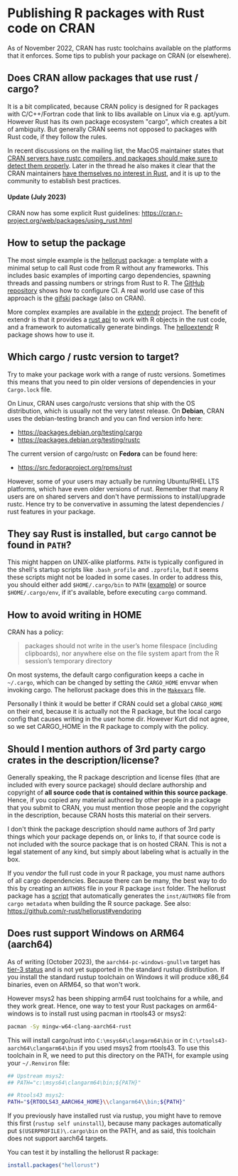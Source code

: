 # Publishing R packages with Rust code on CRAN

As of November 2022, CRAN has rustc toolchains available on the platforms that it enforces. Some tips to publish your package on CRAN (or elsewhere).



## Does CRAN allow packages that use rust / cargo?

It is a bit complicated, because CRAN policy is designed for R packages with C/C++/Fortran code that link to libs available on Linux via e.g. apt/yum. However Rust has its own package ecosystem "cargo", which creates a bit of ambiguity. But generally CRAN seems not opposed to packages with Rust code, if they follow the rules.

In recent discussions on the mailing list, the MacOS maintainer states that [CRAN servers have rustc compilers, and packages should make sure to detect them properly](https://stat.ethz.ch/pipermail/r-package-devel/2022q4/008638.html). Later in the thread he also makes it clear that the CRAN maintainers [have themselves no interest in Rust](https://stat.ethz.ch/pipermail/r-package-devel/2022q4/008640.html), and it is up to the community to establish best practices.

#### Update (July 2023)

CRAN now has some explicit Rust guidelines: https://cran.r-project.org/web/packages/using_rust.html


## How to setup the package

The most simple example is the [hellorust](https://cran.r-project.org/package=hellorust) package: a template with a minimal setup to call Rust code from R without any frameworks. This includes basic examples of importing cargo dependencies, spawning threads and passing numbers or strings from Rust to R. The [GitHub repository](https://github.com/r-rust/hellorust) shows how to configure CI. A real world use case of this approach is the [gifski](https://cran.r-project.org/package=gifski) package (also on CRAN).

More complex examples are available in the [extendr](https://github.com/extendr) project. The benefit of extendr is that it provides a [rust api](https://crates.io/crates/extendr-api) to work with R objects in the rust code, and a framework to automatically generate bindings. The [helloextendr](https://github.com/extendr/helloextendr) R package shows how to use it.


## Which cargo / rustc version to target?

Try to make your package work with a range of rustc versions. Sometimes this means that you need to pin older versions of dependencies in your `Cargo.lock` file.

On Linux, CRAN uses cargo/rustc versions that ship with the OS distribution, which is usually not the very latest release. On __Debian__, CRAN uses the debian-testing branch and you can find version info here:

 - https://packages.debian.org/testing/cargo
 - https://packages.debian.org/testing/rustc

The current version of cargo/rustc on __Fedora__ can be found here:

 - https://src.fedoraproject.org/rpms/rust

However, some of your users may actually be running Ubuntu/RHEL LTS platforms, which have even older versions of rust. Remember that many R users are on shared servers and don't have permissions to install/upgrade rustc. Hence try to be convervative in assuming the latest dependencies / rust features in your package.

## They say Rust is installed, but `cargo` cannot be found in `PATH`?

This might happen on UNIX-alike platforms. `PATH` is typically configured in the shell's startup scripts like `.bash_profile` and `.zprofile`, but it seems these scripts might not be loaded in some cases. In order to address this, you should either add `$HOME/.cargo/bin` to `PATH` ([example](https://github.com/r-rust/hellorust/blob/8902d6677d70d91b7336a90ba3d8d41f4a9011cd/src/Makevars#L17)) or source `$HOME/.cargo/env`, if it's available, before executing `cargo` command. 

## How to avoid writing in HOME

CRAN has a policy:

> packages should not write in the user’s home filespace (including clipboards), nor anywhere else on the file system apart from the R session’s temporary directory

On most systems, the default cargo configuration keeps a cache in `~/.cargo`, which can be changed by setting the `CARGO_HOME` envvar when invoking cargo. The hellorust package does this in the [`Makevars`](https://github.com/r-rust/hellorust/blob/master/src/Makevars) file.

Personally I think it would be better if CRAN could set a global `CARGO_HOME` on their end, because it is actually not the R package, but the local cargo config that causes writing in the user home dir. However Kurt did not agree, so we set CARGO_HOME in the R package to comply with the policy.

## Should I mention authors of 3rd party cargo crates in the description/license?

Generally speaking, the R package description and license files (that are included with every source package) should declare authorship and copyright of __all source code that is contained within this source package__. Hence, if you copied any material authored by other people in a package that you submit to CRAN, you must mention those people and the copyright in the description, because CRAN hosts this material on their servers.

I don't think the package description should name authors of 3rd party things which your package depends on, or links to, if that source code is not included with the source package that is on hosted CRAN. This is not a legal statement of any kind, but simply about labeling what is actually in the box.

If you *vendor* the full rust code in your R package, you must name authors of all cargo dependencies. Because there can be many, the best way to do this by creating an `AUTHORS` file in your R package `inst` folder. The hellorust package has a [script](https://github.com/r-rust/hellorust/blob/master/src/myrustlib/vendor-authors.R) that automatically generates the `inst/AUTHORS` file from `cargo metadata` when building the R source package. See also: https://github.com/r-rust/hellorust#vendoring

## Does rust support Windows on ARM64 (aarch64)

As of writing (October 2023), the `aarch64-pc-windows-gnullvm` target has [tier-3 status](https://doc.rust-lang.org/rustc/platform-support/pc-windows-gnullvm.html) and is not yet supported in the standard rustup distribution. If you install the standard rustup toolchain on Windows it will produce x86_64 binaries, even on ARM64, so that won't work.

However msys2 has been shipping arm64 rust toolchains for a while, and they work great. Hence, one way to test your Rust packages on arm64-windows is to install rust using pacman in rtools43 or msys2:

```sh
pacman -Sy mingw-w64-clang-aarch64-rust
```

This will install cargo/rust into `C:\msys64\clangarm64\bin` or in `C:\rtools43-aarch64\clangarm64\bin` if you used msys2 from rtools43. To use this toolchain in R, we need to put this directory on the PATH, for example using your `~/.Renviron` file:

```sh
## Upstream msys2:
## PATH="c:\msys64\clangarm64\bin;${PATH}"

## Rtools43 msys2:
PATH="${RTOOLS43_AARCH64_HOME}\\clangarm64\\bin;${PATH}"
```

If you previously have installed rust via rustup, you might have to remove this first (`rustup self uninstall`), because many packages automatically put `$(USERPROFILE)\.cargo\bin` on the PATH, and as said, this toolchain does not support aarch64 targets.

You can test it by installing the hellorust R package:

```r
install.packages("hellorust")
```